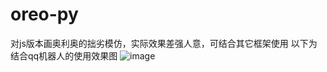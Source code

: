 # oreo-py
对js版本画奥利奥的拙劣模仿，实际效果差强人意，可结合其它框架使用
以下为结合qq机器人的使用效果图
![image](https://user-images.githubusercontent.com/85060372/139470005-1438bb7b-c826-4067-b49b-eb5e49d8e529.png)
